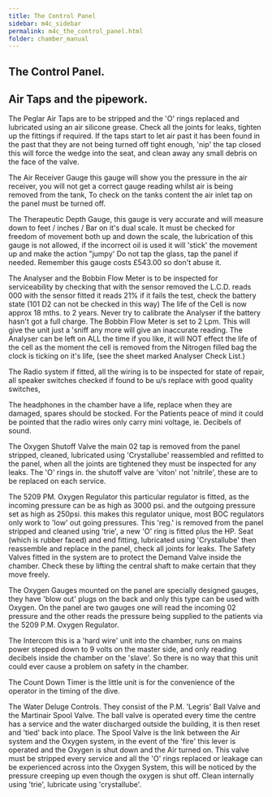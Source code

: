 ```yaml
---
title: The Control Panel
sidebar: m4c_sidebar
permalink: m4c_the_control_panel.html
folder: chamber_manual
---
```


## The Control Panel.

## Air Taps and the pipework.

The Peglar Air Taps are to be stripped and the 'O' rings replaced and lubricated using an air silicone grease. Check all the joints for leaks, tighten up the fittings if required. If the taps start to let air past it has been found in the past that they are not being turned off tight enough, 'nip' the tap closed this will force the wedge into the seat, and clean away any small debris on the face of the valve.

The Air Receiver Gauge this gauge will show you the pressure in the air receiver, you will not get a correct gauge reading whilst air is being removed from the tank, To check on the tanks content the air inlet tap on the panel must be turned off.

The Therapeutic Depth Gauge, this gauge is very accurate and will measure down to feet / inches / Bar on it's dual scale. It must be checked for freedom of movement both up and down the scale, the lubrication of this gauge is not allowed, if the incorrect oil is used it will 'stick' the movement up and make the action "jumpy' Do not tap the glass, tap the panel if needed. Remember this gauge costs £543.00 so don't abuse it.

The Analyser and the Bobbin Flow Meter is to be inspected for serviceability by checking that with the sensor removed the L.C.D. reads 000 with the sensor fitted it reads 21% if it fails the test, check the battery state (101 D2 can not be checked in this way) The life of the Cell is now approx 18 mths. to 2 years. Never try to calibrate the Analyser if the battery hasn't got a full charge. The Bobbin Flow Meter is set to 2 Lpm. This will give the unit just a 'sniff any more will give an inaccurate reading. The Analyser can be left on ALL the time if you like, it will NOT effect the life of the cell as the moment the cell is removed from the Nitrogen filled bag the clock is ticking on it's life, (see the sheet marked Analyser Check List.)

The Radio system if fitted, all the wiring is to be inspected for state of repair, all speaker switches checked if found to be u/s replace with good quality switches,

The headphones in the chamber have a life, replace when they are damaged, spares should be stocked. For the Patients peace of mind it could be pointed that the radio wires only carry mini voltage, ie. Decibels of sound.

The Oxygen Shutoff Valve the main 02 tap is removed from the panel stripped, cleaned, lubricated using 'Crystallube' reassembled and refitted to the panel, when all the joints are tightened they must be inspected for any leaks. The 'O' rings in. the shutoff valve are 'viton' not 'nitrile', these are to be replaced on each service.

The 5209 PM. Oxygen Regulator this particular regulator is fitted, as the incoming pressure can be as high as 3000 psi. and the outgoing pressure set as high as 250psi. this makes this regulator unique, most BOC regulators only work to 'low' out going pressures. This 'reg.' is removed from the panel stripped and cleaned using 'trie', a new 'O' ring is fitted plus the HP. Seat (which is rubber faced) and end fitting, lubricated using 'Crystallube' then reassemble and replace in the panel, check all joints for leaks. The Safety Valves fitted in the system are to protect the Demand Valve inside the chamber. Check these by lifting the central shaft to make certain that they move freely.

The Oxygen Gauges mounted on the panel are specially designed gauges, they have 'blow out' plugs on the back and only this type can be used with Oxygen. On the panel are two gauges one will read the incoming 02 pressure and the other reads the pressure being supplied to the patients via the 5209 P.M. Oxygen Regulator.

The Intercom this is a 'hard wire' unit into the chamber, runs on mains power stepped down to 9 volts on the master side, and only reading decibels inside the chamber on the 'slave'. So there is no way that this unit could ever cause a problem on safety in the chamber.

The Count Down Timer is the little unit is for the convenience of the operator in the timing of the dive.

The Water Deluge Controls. They consist of the P.M. 'Legris' Ball Valve and the Martinair Spool Valve. The ball valve is operated every time the centre has a service and the water discharged outside the building, it is then reset and 'tied' back into place. The Spool Valve is the link between the Air system and the Oxygen system, in the event of the 'fire' this lever is operated and the Oxygen is shut down and the Air turned on. This valve must be stripped every service and all the 'O' rings replaced or leakage can be experienced across into the Oxygen System, this will be noticed by the pressure creeping up even though the oxygen is shut off. Clean internally using 'trie', lubricate using 'crystallube'.